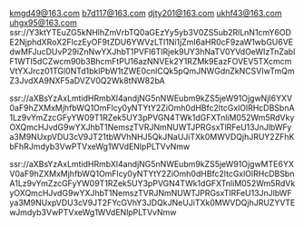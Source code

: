 kmgd49@163.com
b7d117@163.com
djty201@163.com
ukhf43@163.com
uhgx95@163.com
ssr://Y3ktYTEuZG5kNHlhZmVrbTQ0aGEzYy5yb3V0ZS5ub2RlLnN1cmY6ODE2NjphdXRoX2FlczEyOF9tZDU6YWVzLTI1Ni1jZmI6aHR0cF9zaW1wbGU6VEdwMFJucDUvP29iZnNwYXJhbT1PVFl6TlRjek9UY3hNaTV0YVdOeWIzTnZablF1WTI5dCZwcm90b3BhcmFtPU16azNNVEk2Y1RZMk9EazFOVEV5TXcmcmVtYXJrcz01TGl0NTd1bklPbW1tZWE0cnlCQk5pQmJNWGdnZkNCSVIwTmQmZ3JvdXA9NXF5aDVZV0Q2Wk8tNW82bA

ssr://aXBsYzAxLmtidHRmbXl4andjNG5nNWEubm9kZS5jeW91OjgwNjI6YXV0aF9hZXMxMjhfbWQ1OmFlcy0yNTYtY2ZiOmh0dHBfc2ltcGxlOlRHcDBSbnA1Lz9vYmZzcGFyYW09T1RZek5UY3pPVGN4TWk1dGFXTnliM052Wm5RdVkyOXQmcHJvdG9wYXJhbT1NemszTVRJNmNUWTJPRGsxTlRFeU13JnJlbWFya3M9NUxpVDU3cV9JT21tbWVhNHJ5QkJNaUJiTXk0MWVDQjhJRUY2ZFhKbFhRJmdyb3VwPTVxeWg1WVdENlpPLTVvNmw

ssr://aXBsYzAxLmtidHRmbXl4andjNG5nNWEubm9kZS5jeW91OjgwMTE6YXV0aF9hZXMxMjhfbWQ1OmFlcy0yNTYtY2ZiOmh0dHBfc2ltcGxlOlRHcDBSbnA1Lz9vYmZzcGFyYW09T1RZek5UY3pPVGN4TWk1dGFXTnliM052Wm5RdVkyOXQmcHJvdG9wYXJhbT1NemszTVRJNmNUWTJPRGsxTlRFeU13JnJlbWFya3M9NUxpVDU3cV9JT2FYcGVhY3JDQkJNeUJiTXk0MWVDQjhJRUZYVTEwJmdyb3VwPTVxeWg1WVdENlpPLTVvNmw

